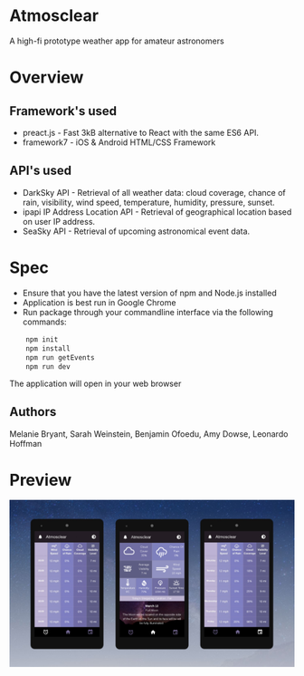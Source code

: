 # Atmosclear
A high-fi prototype weather app for amateur astronomers

Overview
======

Framework's used
------
* preact.js - Fast 3kB alternative to React with the same ES6 API.
* framework7 - iOS & Android HTML/CSS Framework


API's used
------
* DarkSky API - Retrieval of all weather data: cloud coverage, chance of rain, visibility, wind speed, temperature, humidity, pressure, sunset.
* ipapi IP Address Location API - Retrieval of geographical location based on user IP address.
* SeaSky API - Retrieval of upcoming astronomical event data.

Spec
====
* Ensure that you have the latest version of npm and Node.js installed
* Application is best run in Google Chrome
* Run package through your commandline interface via the following commands:
```
	npm init
	npm install
	npm run getEvents
	npm run dev
```
The application will open in your web browser

Authors
-------
Melanie Bryant, Sarah Weinstein, Benjamin Ofoedu, Amy Dowse, Leonardo Hoffman

Preview
======
[!["Demo"](Frames.jpg)](https://youtu.be/tmmlnqZ-DR8?t=18s "Demo")

